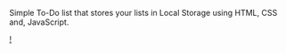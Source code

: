 Simple To-Do list that stores your lists in Local Storage using HTML, CSS and, JavaScript.

[!](screenshot.png)
